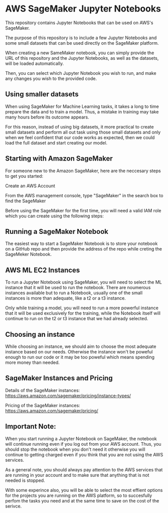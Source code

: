 # AWS SageMaker Jupyter Notebooks

This repository contains Jupyter Notebooks that can be used on AWS's SageMaker.

The purpose of this repository is to include a few Jupyter Notebooks and some small datasets that can be used directly on the SageMaker platform.

When creating a new SameMaker notebook, you can simply provide the URL of this repository and the Jupyter Notebooks, as well as the datasets, will be loaded automatically.

Then, you can select which Jupyter Notebook you wish to run, and make any changes you wish to the provided code.

## Using smaller datasets

When using SageMaker for Machine Learning tasks, it takes a long to time prepare the data and to train a model. Thus, a mistake in training may take many hours before its outcome appears.

For this reason, instead of using big datasets, it more practical to create small datasets and perform all out task using those small datasets and only when we feel confident that our code works as expected, then we could load the full dataset and start creating our model.

## Starting with Amazon SageMaker

For someone new to the Amazon SageMaker, here are the neccesary steps to get you started:

Create an AWS Account

From the AWS management console, type "SageMaker" in the search box to find the SageMaker

Before using the SageMaker for the first time, you will need a valid IAM role which you can create using the following steps:

## Running a SageMaker Notebook

The easiest way to start a SageMaker Notebook is to store your notebook on a GitHub repo and then provide the address of the repo while creting the SageMeker Notebook.

## AWS ML EC2 Instances

To run a Jupyter Notebook using SageMaker, you will need to select the ML instance that it will be used to run the notebook. There are noumerous instances available but to run a Notebook, usually one of the small instances is more than adequate, like a t2 or a t3 instance.

Only while training a model, you will need to run a more powerful instance that it will be used exclusively for the training, while the Notebook itself will continue to run on the t2 or t3 instance that we had already selected.

## Choosing an instance

While choosing an instance, we should aim to choose the most adequate instance based on our needs. Otherwise the instance won't be poweful enough to run our code or it may be too poweful which means spending more money than needed.

## SageMaker Instances and Pricing

Details of the SageMaker instances:
https://aws.amazon.com/sagemaker/pricing/instance-types/

Pricing of the SageMaker instances:
https://aws.amazon.com/sagemaker/pricing/

## Important Note:

When you start running a Jupyter Notebook on SageMaker, the notebook will continue running even if you log out from your AWS account. Thus, you should stop the notebook when you don't need it otherwise you will continue to getting charged even if you think that you are not using the AWS services.

As a general note, you should always pay attention to the AWS services that are running in your account and to make sure that anything that is not needed is stopped.

With some experince also, you will be able to select the most effient options for the projects you are running on the AWS platform, so to succesfully perfom the tasks you need and at the same time to save on the cost of the serivce.

